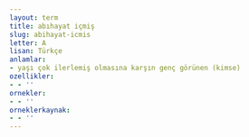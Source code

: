 ```yaml
---
layout: term
title: abıhayat içmiş
slug: abihayat-icmis
letter: A
lisan: Türkçe
anlamlar:
- yaşı çok ilerlemiş olmasına karşın genç görünen (kimse)
ozellikler:
- - ''
ornekler:
- - ''
orneklerkaynak:
- - ''
---
```

